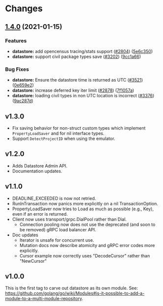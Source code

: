 # Changes

## [1.4.0](https://www.github.com/googleapis/google-cloud-go/compare/datastore/v1.3.0...v1.4.0) (2021-01-15)


### Features

* **datastore:** add opencensus tracing/stats support ([#2804](https://www.github.com/googleapis/google-cloud-go/issues/2804)) ([5e6c350](https://www.github.com/googleapis/google-cloud-go/commit/5e6c350b2ac94787934380e930af2cb2094fa8f1))
* **datastore:** support civil package types save ([#3202](https://www.github.com/googleapis/google-cloud-go/issues/3202)) ([9cc1a66](https://www.github.com/googleapis/google-cloud-go/commit/9cc1a66e22ecd8dcad1235c290f05b92edff5aa0))


### Bug Fixes

* **datastore:** Ensure the datastore time is returned as UTC ([#3521](https://www.github.com/googleapis/google-cloud-go/issues/3521)) ([0e659e2](https://www.github.com/googleapis/google-cloud-go/commit/0e659e28da503b9520c83eb136df6e54d6c6daf7))
* **datastore:** increase deferred key iter limit ([#2878](https://www.github.com/googleapis/google-cloud-go/issues/2878)) ([7f1057a](https://www.github.com/googleapis/google-cloud-go/commit/7f1057a30d3b8691a22c85255bb41d31d42c6f9c))
* **datastore:** loading civil types in non UTC location is incorrect ([#3376](https://www.github.com/googleapis/google-cloud-go/issues/3376)) ([9ac287d](https://www.github.com/googleapis/google-cloud-go/commit/9ac287d2abfb6bdcdceabb67fa0d93fb7b0dd863))

## v1.3.0
- Fix saving behavior for non-struct custom types which implement
  `PropertyLoadSaver` and for nil interface types.
- Support `DetectProjectID` when using the emulator.

## v1.2.0
- Adds Datastore Admin API.
- Documentation updates.

## v1.1.0

- DEADLINE_EXCEEDED is now not retried.
- RunInTransaction now panics more explicitly on a nil TransactionOption.
- PropertyLoadSaver now tries to Load as much as possible (e.g., Key), even if an error is returned.
- Client now uses transport/grpc.DialPool rather than Dial.
  - Connection pooling now does not use the deprecated (and soon to be removed) gRPC load balancer API.
- Doc updates
  - Iterator is unsafe for concurrent use.
  - Mutation docs now describe atomicity and gRPC error codes more explicitly.
  - Cursor example now correctly uses "DecodeCursor" rather than "NewCursor"

## v1.0.0

This is the first tag to carve out datastore as its own module. See:
https://github.com/golang/go/wiki/Modules#is-it-possible-to-add-a-module-to-a-multi-module-repository.
